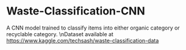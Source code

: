 # Waste-Classification-CNN
A CNN model trained to classify items into either organic category or recyclable category.
\nDataset available at https://www.kaggle.com/techsash/waste-classification-data

